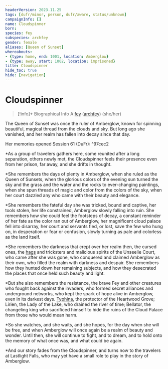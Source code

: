```yaml
---
headerVersion: 2023.11.25
tags: [dufr/minor, person, dufr/aware, status/unknown]
campaignInfo: []
name: Cloudspinner
born:
species: fey
subspecies: archfey
gender: female
aliases: [Queen of Sunset]
whereabouts:
- {type: home, end: 1001, location: Amberglow}
- {type: away, start: 1002, location: imprisoned}
title: Cloudspinner
hide_toc: true
hide: [navigation]
---
```

# Cloudspinner
>[!info]+ Biographical Info
> A [fey](<../../species/children-of-the-divine/fey/fey.md>) ([archfey](<../../species/children-of-the-divine/fey/fey.md>)) (she/her)
>> 

The Queen of Sunset was once the ruler of Amberglow, known for spinning beautiful, magical thread from the clouds and sky. But long ago she vanished, and her realm has fallen into decay since that day.  

Her memories opened Session 61 (DuFr): ^97cec2

*As a group of travelers gathers here, some reunited after a long separation, others newly met, the Cloudspinner feels their presence even from her prison, far away, and she drifts in thought.

*She remembers the days of plenty in Amberglow, when she ruled as the Queen of Sunsets, when the glorious colors of the evening sun turned the sky and the grass and the water and the rocks to ever-changing paintings, when she spun threads of magic and color from the colors of the sky, when her court dazzled any who came with their beauty and elegance.

*She remembers the fateful day she was tricked, bound and captive, her tools stolen, her life constrained, Amberglow slowly falling into ruin. She remembers how she could feel the footsteps of decay, a constant reminder of her fate as the color ran out of Amberglow, her magnificent cloud palace fell into disarray, her court and servants fled, or lost, save the few who hung on, in desperation or fear or confusion, slowly turning as pale and colorless as the land itself.

*She remembers the darkness that crept over her realm then, the cursed ones, the [hags](<../../primary-sources/story-about-hags.md>) and tricksters and malicious spirits of the Unseelie Court, who came after she was gone, who conquered and claimed Amberglow as their own, who filled the realm with darkness and despair. She remembers how they hunted down her remaining subjects, and how they desecrated the places that once held such beauty and light.

*But she also remembers the resistance, the brave Fey and other creatures who fought back against the invaders, who formed secret alliances and underground networks, who kept the spark of hope alive in Amberglow, even in its darkest days. [Typhina](<../fey/typhina.md>), the protector of the Heartwood Grove; Lirien, the Lady of the Lake, who drained the river of time; Bellator, the changeling king who sacrificed himself to hide the ruins of the Cloud Palace from those who would mean harm.

*So she watches, and she waits, and she hopes, for the day when she will be free, and when Amberglow will once again be a realm of beauty and wonder. Until then, she will continue to fight, and to dream, and to hold onto the memory of what once was, and what could be again.

*And our story fades from the Cloudspinner, and turns now to the travelers at Lastlight Falls, who may yet have a small role to play in the story of Amberglow.

